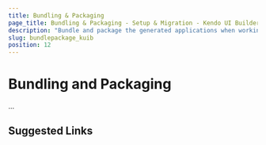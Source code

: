 ```yaml
---
title: Bundling & Packaging
page_title: Bundling & Packaging - Setup & Migration - Kendo UI Builder
description: "Bundle and package the generated applications when working with the Kendo UI Builder tool for creating and managing Angular and AngularJS-based web applications."
slug: bundlepackage_kuib
position: 12
---
```


# Bundling and Packaging

...

## Suggested Links
